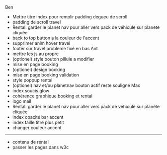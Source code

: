 Ben
- Mettre titre index pour remplir padding degueu de scroll
- padding de scroll travel
- Rental: garder le planet nav pour aller vers pack de véhicule sur planete cliquée
- back to top button a la couleur de l'accent
- supprimer anim hover travel
- footer sur travel probleme fixé en bas
Ant
- mettre les js au propre
- (optionel) style bouton pillule a modifier
- mise en page booking
- (optionel) design booking
- mise en page booking validation
- style poppup rental
- (optionel) nav et/ou planetnav bouton actif reste souligné
Max
- index soucis glow
- cohérence graphique booking et rental
- logo mail
- Rental: garder le planet nav pour aller vers pack de véhicule sur planete cliquée
- index opacité bar accent
- index taille titre plus petit
- changer couleur accent
---
- contenu de rental
- passer les pages dans w3c